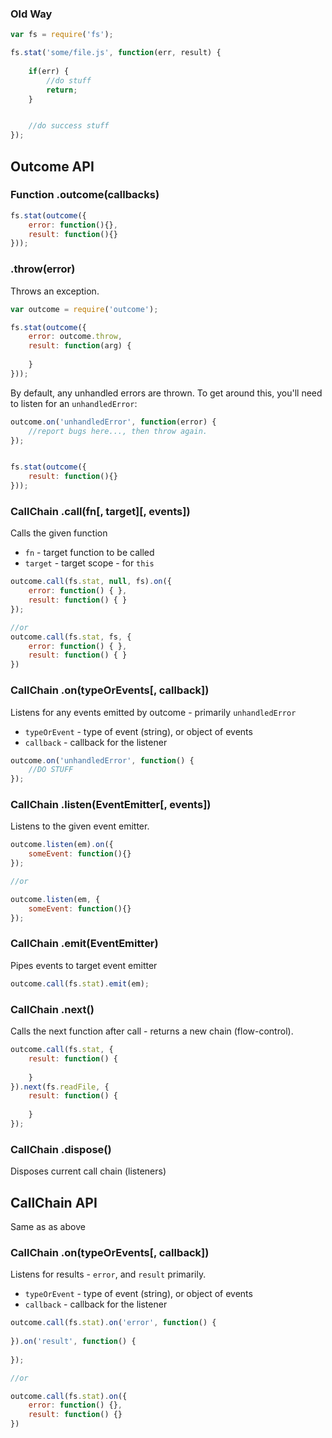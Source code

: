 
### Old Way

```javascript
var fs = require('fs');

fs.stat('some/file.js', function(err, result) {
	
	if(err) {
		//do stuff
		return;
	}


	//do success stuff
});
```

## Outcome API

### Function .outcome(callbacks)

```javascript
fs.stat(outcome({
	error: function(){},
	result: function(){}
}));
````

### .throw(error)

Throws an exception. 

```javascript
var outcome = require('outcome');

fs.stat(outcome({
	error: outcome.throw,
	result: function(arg) {
		
	}
}));
```

By default, any unhandled errors are thrown. To get around this, you'll need to listen for an `unhandledError`:

```javascript
outcome.on('unhandledError', function(error) {
	//report bugs here..., then throw again.
});


fs.stat(outcome({
	result: function(){}
}));
```


### CallChain .call(fn[, target][, events])

Calls the given function

- `fn` - target function to be called
- `target` - target scope - for `this`

```javascript
outcome.call(fs.stat, null, fs).on({
	error: function() { },
	result: function() { }
});

//or
outcome.call(fs.stat, fs, {
	error: function() { },
	result: function() { }
})
```

### CallChain .on(typeOrEvents[, callback])

Listens for any events emitted by outcome - primarily `unhandledError`

- `typeOrEvent` - type of event (string), or object of events
- `callback` - callback for the listener

```javascript
outcome.on('unhandledError', function() {
	//DO STUFF
});
```

### CallChain .listen(EventEmitter[, events])

Listens to the given event emitter.

```javascript
outcome.listen(em).on({
	someEvent: function(){}
});

//or

outcome.listen(em, {
	someEvent: function(){}
});
```

### CallChain .emit(EventEmitter)

Pipes events to target event emitter

```javascript
outcome.call(fs.stat).emit(em);
```

### CallChain .next()

Calls the next function after call - returns a new chain (flow-control).

```javascript
outcome.call(fs.stat, {
	result: function() {
		
	}
}).next(fs.readFile, {
	result: function() {
		
	}
});
```

### CallChain .dispose()

Disposes current call chain (listeners)

## CallChain API

Same as as above 

### CallChain .on(typeOrEvents[, callback])

Listens for results - `error`, and `result` primarily.

- `typeOrEvent` - type of event (string), or object of events
- `callback` - callback for the listener

```javascript
outcome.call(fs.stat).on('error', function() {
	
}).on('result', function() {
	
});

//or 

outcome.call(fs.stat).on({
	error: function() {},
	result: function() {}
})
```